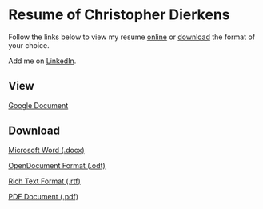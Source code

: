 # Resume of Christopher Dierkens

Follow the links below to view my resume [online](https://docs.google.com/document/d/1rcT7cf8rWmlQQSrGOajhnz_63m0hdpK5ljYUmVNYBio/edit) or [download](https://docs.google.com/document/export?id=1rcT7cf8rWmlQQSrGOajhnz_63m0hdpK5ljYUmVNYBio&format=pdf) the format of your choice.

Add me on [LinkedIn](https://www.linkedin.com/in/cjdierkens/).

## View

[Google Document](https://docs.google.com/document/d/1rcT7cf8rWmlQQSrGOajhnz_63m0hdpK5ljYUmVNYBio/edit)

## Download
[Microsoft Word (.docx)](https://docs.google.com/document/export?id=1rcT7cf8rWmlQQSrGOajhnz_63m0hdpK5ljYUmVNYBio&format=docx)

[OpenDocument Format (.odt)](https://docs.google.com/document/export?id=1rcT7cf8rWmlQQSrGOajhnz_63m0hdpK5ljYUmVNYBio&format=odt)

[Rich Text Format (.rtf)](https://docs.google.com/document/export?id=1rcT7cf8rWmlQQSrGOajhnz_63m0hdpK5ljYUmVNYBio&format=rtf)

[PDF Document (.pdf)](https://docs.google.com/document/export?id=1rcT7cf8rWmlQQSrGOajhnz_63m0hdpK5ljYUmVNYBio&format=pdf)